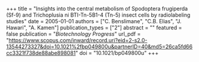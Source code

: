 +++
title = "Insights into the central metabolism of Spodoptera frugiperda (Sf-9) and Trichoplusia ni BTI-Tn-5B1-4 (Tn-5) insect cells by radiolabeling studies"
date = 2005-01-01
authors = ["C. Benslimane", "C.B. Elias", "J. Hawari", "A. Kamen"]
publication_types = ["2"]
abstract = ""
featured = false
publication = "*Biotechnology Progress*"
url_pdf = "https://www.scopus.com/inward/record.uri?eid=2-s2.0-13544273327&doi=10.1021%2fbp049800u&partnerID=40&md5=26ca5fd66cc3321f738de88abe898081"
doi = "10.1021/bp049800u"
+++

